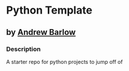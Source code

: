 # Python Template
## by [Andrew Barlow](https://github.com/dandrewbarlow)

### Description
A starter repo for python projects to jump off of
